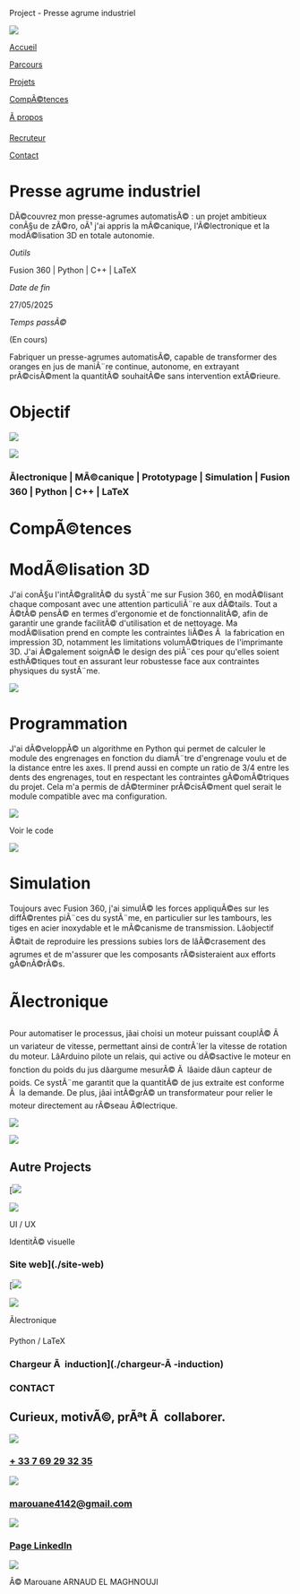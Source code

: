 Project - Presse agrume industriel






[![](https://framerusercontent.com/images/UYObKFxS7CK9W0KeBc5qwsRM1M.png)](../)

[Accueil](../)

[Parcours](../parcours)

[Projets](../projets)

[CompÃ©tences](../compÃ©tences)

[Ã propos](../Ã -propos)

[Recruteur](../recruteur)

[Contact](../#contact)

Presse agrume industriel
========================

DÃ©couvrez mon presse-agrumes automatisÃ© : un projet ambitieux conÃ§u de zÃ©ro, oÃ¹ j'ai appris la mÃ©canique, l'Ã©lectronique et la modÃ©lisation 3D en totale autonomie.

*Outils*

Fusion 360 | Python | C++ | LaTeX

*Date de fin*

27/05/2025

*Temps passÃ©*

(En cours)

Fabriquer un presse-agrumes automatisÃ©, capable de transformer des oranges en jus de maniÃ¨re continue, autonome, en extrayant prÃ©cisÃ©ment la quantitÃ© souhaitÃ©e sans intervention extÃ©rieure.

Objectif
========

![](https://framerusercontent.com/images/AYSrdVsuuUldyMphBoGRYdtAm50.png)

![](https://framerusercontent.com/images/NIrv4w6wANyXjZE8TN0e1loWyNs.png)

### Ãlectronique | MÃ©canique | Prototypage | Simulation | Fusion 360 | Python | C++ | LaTeX

CompÃ©tences
============

ModÃ©lisation 3D
================

J'ai conÃ§u l'intÃ©gralitÃ© du systÃ¨me sur Fusion 360, en modÃ©lisant chaque composant avec une attention particuliÃ¨re aux dÃ©tails. Tout a Ã©tÃ© pensÃ© en termes d'ergonomie et de fonctionnalitÃ©, afin de garantir une grande facilitÃ© d'utilisation et de nettoyage. Ma modÃ©lisation prend en compte les contraintes liÃ©es Ã  la fabrication en impression 3D, notamment les limitations volumÃ©triques de l'imprimante 3D. J'ai Ã©galement soignÃ© le design des piÃ¨ces pour qu'elles soient esthÃ©tiques tout en assurant leur robustesse face aux contraintes physiques du systÃ¨me.

![](https://framerusercontent.com/images/dtWIO9vg2FITuysejHRbDKikY.png)

Programmation
=============

J'ai dÃ©veloppÃ© un algorithme en Python qui permet de calculer le module des engrenages en fonction du diamÃ¨tre d'engrenage voulu et de la distance entre les axes. Il prend aussi en compte un ratio de 3/4 entre les dents des engrenages, tout en respectant les contraintes gÃ©omÃ©triques du projet. Cela m'a permis de dÃ©terminer prÃ©cisÃ©ment quel serait le module compatible avec ma configuration.

![](https://framerusercontent.com/images/rZhmHMvYk15YZvrylZ8savfD0.png)

Voir le code

![](https://framerusercontent.com/images/xD0VsjTLrcDXMRNA1MRlpuSqKo.png)

Simulation
==========

Toujours avec Fusion 360, j'ai simulÃ© les forces appliquÃ©es sur les diffÃ©rentes piÃ¨ces du systÃ¨me, en particulier sur les tambours, les tiges en acier inoxydable et le mÃ©canisme de transmission. Lâobjectif Ã©tait de reproduire les pressions subies lors de lâÃ©crasement des agrumes et de m'assurer que les composants rÃ©sisteraient aux efforts gÃ©nÃ©rÃ©s.

Ãlectronique
=============

Pour automatiser le processus, jâai choisi un moteur puissant couplÃ© Ã  un variateur de vitesse, permettant ainsi de contrÃ´ler la vitesse de rotation du moteur. LâArduino pilote un relais, qui active ou dÃ©sactive le moteur en fonction du poids du jus dâargume mesurÃ© Ã  lâaide dâun capteur de poids. Ce systÃ¨me garantit que la quantitÃ© de jus extraite est conforme Ã  la demande. De plus, jâai intÃ©grÃ© un transformateur pour relier le moteur directement au rÃ©seau Ã©lectrique.

![](https://framerusercontent.com/images/nLZLhHPjvZfwuzjgFB1GqucdLI.png)

[](https://framerusercontent.com/assets/Kk0a7Y6vL9JNQklGx5jelqsywE.mp4)

![](https://framerusercontent.com/images/R8CXUcEVztgcOQ1kr1q8ZgkcEws.png)

[](https://framerusercontent.com/assets/7agKwV6JodtShsAKWTUmppC0bRw.webm)

Autre Projects
--------------

[![](https://framerusercontent.com/images/Yd73aSFkIhjIS7LtCg2BBIsLyI.png)

![](https://framerusercontent.com/images/DHfZz6R10qXwfe2gz2G3chAU.png)

UI / UX

IdentitÃ© visuelle

### Site web](./site-web)

[![](https://framerusercontent.com/images/EVtXUyXLfMoWa2sl4ShM1m2UW0.jpg)

![](https://framerusercontent.com/images/KJikiOMG2RGsLOCdYxZCYRfKLRo.jpg)

Ãlectronique

Python / LaTeX

### Chargeur Ã  induction](./chargeur-Ã -induction)

### CONTACT

Curieux, motivÃ©, prÃªt Ã  collaborer.
--------------------------------------

[![](https://framerusercontent.com/images/IWY1r6Wdet8GQJVw5dFLLr9d9A.png)](tel:+33769293235)

### [+ 33 7 69 29 32 35](tel:+33769293235)

[![](https://framerusercontent.com/images/So0S9Gijq25kC5qtf7fJQ2kX8wI.png)](mailto:marouane4142@gmail.com)

### [marouane4142@gmail.com](mailto:marouane4142@gmail.com)

[![](https://framerusercontent.com/images/tnvPMKiZhns5x0m0a0UhHlXSk.png)](https://www.linkedin.com/in/marouane-arnaud-el-maghnouji-b5a30a350/)

### [Page LinkedIn](https://www.linkedin.com/in/marouane-arnaud-el-maghnouji-b5a30a350/)

![](https://framerusercontent.com/images/UYObKFxS7CK9W0KeBc5qwsRM1M.png)

Â© Marouane ARNAUD EL MAGHNOUJI